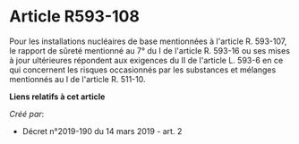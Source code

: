 # Article R593-108

Pour les installations nucléaires de base mentionnées à l'article R. 593-107, le rapport de sûreté mentionné au 7° du I de
l'article R. 593-16 ou ses mises à jour ultérieures répondent aux exigences du II de l'article L. 593-6 en ce qui concernent
les risques occasionnés par les substances et mélanges mentionnés au I de l'article R. 511-10.

**Liens relatifs à cet article**

_Créé par_:

  - Décret n°2019-190 du 14 mars 2019 - art. 2
